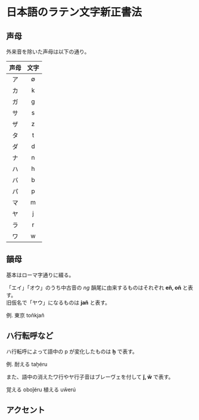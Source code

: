 # 日本語のラテン文字新正書法

## 声母

外来音を除いた声母は以下の通り。

|声母|文字|
|:--:|:--:|
|ア|∅|
|カ|k|
|ガ|g|
|サ|s|
|ザ|z|
|タ|t|
|ダ|d|
|ナ|n|
|ハ|h|
|バ|b|
|パ|p|
|マ|m|
|ヤ|j|
|ラ|r|
|ワ|w|

## 韻母

基本はローマ字通りに綴る。

「エイ」「オウ」のうち中古音の _ng_ 韻尾に由来するものはそれぞれ __eñ, oñ__ と表す。  
旧仮名で「ヤウ」になるものは __jañ__ と表す。

例. 東京 toñkjañ

## ハ行転呼など

ハ行転呼によって語中の p が変化したものは **ḫ** で表す。

例. 耐える taḫéru

また、語中の消えたワ行やヤ行子音はブレーヴェを付して __j̆, w̆__ で表す。

覚える oboj̆éru 植える uw̆erú

## アクセント






